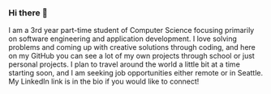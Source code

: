 ### Hi there 👋
I am a 3rd year part-time student of Computer Science focusing primarily on software engineering and application development. I love solving problems and coming up with creative solutions through coding, and here on my GitHub you can see a lot of my own projects through school or just personal projects. I plan to travel around the world a little bit at a time starting soon, and I am seeking job opportunities either remote or in Seattle. My LinkedIn link is in the bio if you would like to connect!

<!--
**JMantello/JMantello** is a ✨ _special_ ✨ repository because its `README.md` (this file) appears on your GitHub profile.

Here are some ideas to get you started:

- 🔭 I’m currently working on ...
- 🌱 I’m currently learning ...
- 👯 I’m looking to collaborate on ...
- 🤔 I’m looking for help with ...
- 💬 Ask me about ...
- 📫 How to reach me: ...
- 😄 Pronouns: ...
- ⚡ Fun fact: ...
-->
